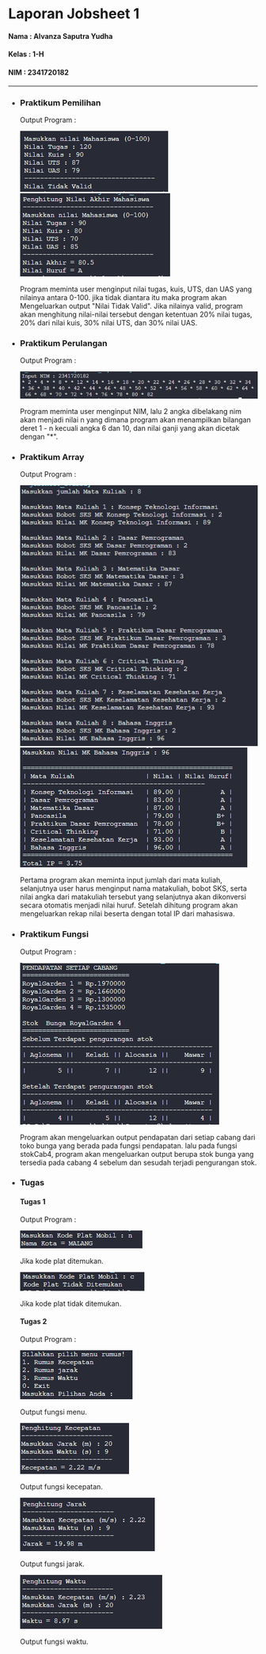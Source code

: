 # Laporan Jobsheet 1
#### Nama : Alvanza Saputra Yudha
#### Kelas : 1-H
#### NIM : 2341720182

<hr>

*  ### Praktikum Pemilihan

    Output Program : 

    <img src="lampiran/pemilihantidakvalid.PNG">

    <img src="lampiran/outputPemilihan.PNG">

    Program meminta user menginput nilai tugas, kuis, UTS, dan UAS yang nilainya antara 0-100. jika tidak diantara itu maka program akan Mengeluarkan output "Nilai Tidak Valid". Jika nilainya valid, program akan menghitung nilai-nilai tersebut dengan ketentuan 20% nilai tugas, 20% dari nilai kuis, 30% nilai UTS, dan 30% nilai UAS.

* ### Praktikum Perulangan

    Output Program : 

    <img src="lampiran/perulangan.PNG">

    Program meminta user menginput NIM, lalu 2 angka dibelakang nim akan menjadi nilai n yang dimana program akan menampilkan bilangan deret 1 - n kecuali angka 6 dan 10, dan nilai ganji yang akan dicetak dengan "*".

* ### Praktikum Array

    Output Program : 

    <img src="lampiran/inputArray.PNG">

    <img src="lampiran/outputArray.PNG">

    Pertama program akan meminta input jumlah dari mata kuliah, selanjutnya user harus menginput nama matakuliah, bobot SKS, serta nilai angka dari matakuliah tersebut yang selanjutnya akan dikonversi secara otomatis menjadi nilai huruf. Setelah dihitung program akan mengeluarkan rekap nilai beserta dengan total IP dari mahasiswa.

* ### Praktikum Fungsi

    Output Program : 

    <img src="lampiran/fungsi.PNG">

    Program akan mengeluarkan output pendapatan dari setiap cabang dari toko bunga yang berada pada fungsi pendapatan. lalu pada fungsi stokCab4, program akan mengeluarkan output berupa stok bunga yang tersedia pada cabang 4 sebelum dan sesudah terjadi pengurangan stok.

* ### Tugas

    #### Tugas 1 

    Output Program : 

    <img src="lampiran/kodeplat.PNG">
    
    Jika kode plat ditemukan.

    <img src="lampiran/plattidakditemukan.PNG">

    Jika kode plat tidak ditemukan.

    #### Tugas 2

    Output  Program : 

    <img src="lampiran/menu.PNG">

    Output fungsi menu.

    <img src="lampiran/kecepatan.PNG">
    
    Output fungsi kecepatan.

    <img src="lampiran/jarak.PNG">
    
    Output fungsi jarak.

    <img src="lampiran/waktu.PNG">
    
    Output fungsi waktu.


